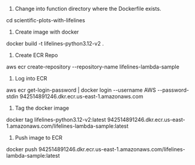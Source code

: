1. Change into function directory where the Dockerfile exists. 

 cd scientific-plots-with-lifelines

1. Create image with docker

 docker build -t lifelines-python3.12-v2 .

1. Create ECR Repo

aws ecr create-repository --repository-name lifelines-lambda-sample


1. Log into ECR

aws ecr get-login-password | docker login --username AWS --password-stdin 942514891246.dkr.ecr.us-east-1.amazonaws.com


1. Tag the docker image 

docker tag lifelines-python3.12-v2:latest 942514891246.dkr.ecr.us-east-1.amazonaws.com/lifelines-lambda-sample:latest 


1. Push image to ECR

docker push 942514891246.dkr.ecr.us-east-1.amazonaws.com/lifelines-lambda-sample:latest 
